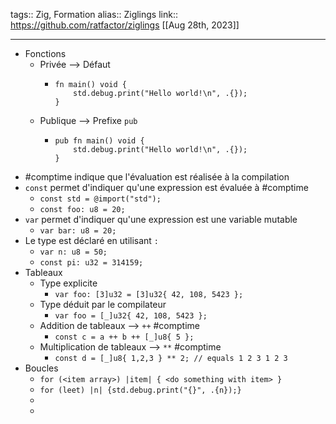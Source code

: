 tags:: Zig, Formation
alias:: Ziglings
link:: https://github.com/ratfactor/ziglings
[[Aug 28th, 2023]]
***

- Fonctions
	- Privée --> Défaut
		- ```zig
		  fn main() void {
		      std.debug.print("Hello world!\n", .{});
		  }
		  ```
	- Publique --> Prefixe `pub`
		- ```zig
		  pub fn main() void {
		      std.debug.print("Hello world!\n", .{});
		  }
		  ```
- #comptime indique que l'évaluation est réalisée à la compilation
- `const` permet d'indiquer qu'une expression est évaluée à #comptime
	- `const std = @import("std");`
	- `const foo: u8 = 20;`
- `var` permet d'indiquer qu'une expression est une variable mutable
	- `var bar: u8 = 20;`
- Le type est déclaré en utilisant `:`
	- `var n: u8 = 50;`
	- `const pi: u32 = 314159;`
- Tableaux
	- Type explicite
		- `var foo: [3]u32 = [3]u32{ 42, 108, 5423 };`
	- Type déduit par le compilateur
		- `var foo = [_]u32{ 42, 108, 5423 };`
	- Addition de tableaux --> `++` #comptime
		- `const c = a ++ b ++ [_]u8{ 5 };`
	- Multiplication de tableaux --> `**` #comptime
		- `const d = [_]u8{ 1,2,3 } ** 2; // equals 1 2 3 1 2 3`
- Boucles
	- `for (<item array>) |item| { <do something with item> }`
	- `for (leet) |n| {std.debug.print("{}", .{n});}`
	-
	-